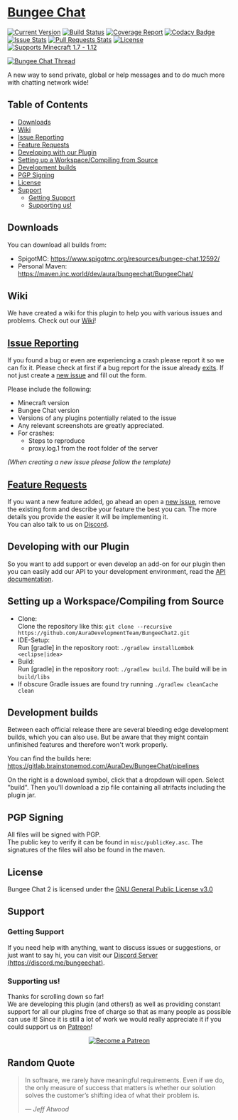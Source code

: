 # [Bungee Chat](https://www.spigotmc.org/resources/bungee-chat.12592/)

[![Current Version](https://badge.fury.io/gh/AuraDevelopmentTeam%2FBungeeChat2.svg)](https://www.spigotmc.org/resources/bungee-chat.12592/history)
[![Build Status](https://gitlab.brainstonemod.com/AuraDev/BungeeChat/badges/master/build.svg)](https://gitlab.brainstonemod.com/AuraDev/BungeeChat/pipelines)
[![Coverage Report](https://gitlab.brainstonemod.com/AuraDev/BungeeChat/badges/master/coverage.svg)](https://gitlab.brainstonemod.com/AuraDev/BungeeChat/pipelines)
[![Codacy Badge](https://api.codacy.com/project/badge/Grade/581b40c0c5ca4ca5a08c83f7076b6d63)](https://www.codacy.com/app/AuraDevelopmentTeam/BungeeChat2?utm_source=github.com&amp;utm_medium=referral&amp;utm_content=AuraDevelopmentTeam/BungeeChat2&amp;utm_campaign=Badge_Grade)
[![Issue Stats](https://img.shields.io/issuestats/i/github/AuraDevelopmentTeam/BungeeChat2.svg)](https://github.com/AuraDevelopmentTeam/BungeeChat2/issues)
[![Pull Requests Stats](https://img.shields.io/issuestats/p/github/AuraDevelopmentTeam/BungeeChat2.svg)](https://github.com/AuraDevelopmentTeam/BungeeChat2/pulls)
[![License](https://img.shields.io/github/license/AuraDevelopmentTeam/BungeeChat2.svg)](https://github.com/AuraDevelopmentTeam/BungeeChat2/blob/master/LICENSE)
[![Supports Minecraft 1.7 - 1.12](https://img.shields.io/badge/supports_minecraft-1.7_--_1.12-brightgreen.svg)](https://www.spigotmc.org/threads/392/)

[![Bungee Chat Thread](https://proxy.spigotmc.org/e0e5c022701e9b3f55bdfee19e0a5d226f5c53ab?url=http%3A%2F%2Fi.imgur.com%2F9hHniVP.png)](https://www.spigotmc.org/resources/bungee-chat.12592/)

A new way to send private, global or help messages and to do much more with chatting network wide!

## Table of Contents

- [Downloads](#downloads)
- [Wiki](#wiki)
- [Issue Reporting](#issue-reporting)
- [Feature Requests](#feature-requests)
- [Developing with our Plugin](#developing-with-our-plugin)
- [Setting up a Workspace/Compiling from Source](#setting-up-a-workspacecompiling-from-source)
- [Development builds](#development-builds)
- [PGP Signing](#pgp-signing)
- [License](#license)
- [Support](#support)
	- [Getting Support](#getting-support)
	- [Supporting us!](#supporting-us)

## Downloads

You can download all builds from:

- SpigotMC: https://www.spigotmc.org/resources/bungee-chat.12592/
- Personal Maven: https://maven.jnc.world/dev/aura/bungeechat/BungeeChat/

## Wiki

We have created a wiki for this plugin to help you with various issues and problems. Check out our
[Wiki](https://github.com/AuraDevelopmentTeam/BungeeChat2/wiki)!

## [Issue Reporting](https://github.com/AuraDevelopmentTeam/BungeeChat2/issues)

If you found a bug or even are experiencing a crash please report it so we can fix it. Please check at first if a bug report for the issue already
[exits](https://github.com/AuraDevelopmentTeam/BungeeChat2/issues). If not just create a
[new issue](https://github.com/AuraDevelopmentTeam/BungeeChat2/issues/new) and fill out the form.

Please include the following:

* Minecraft version
* Bungee Chat version
* Versions of any plugins potentially related to the issue
* Any relevant screenshots are greatly appreciated.
* For crashes:
  * Steps to reproduce
  * proxy.log.1 from the root folder of the server

*(When creating a new issue please follow the template)*

## [Feature Requests](https://github.com/AuraDevelopmentTeam/BungeeChat2/issues)

If you want a new feature added, go ahead an open a [new issue](https://github.com/AuraDevelopmentTeam/BungeeChat2/issues/new), remove the existing form and
describe your feature the best you can. The more details you provide the easier it will be implementing it.  
You can also talk to us on [Discord](https://dicord.me/bungeechat).

## Developing with our Plugin

So you want to add support or even develop an add-on for our plugin then you can easily add our API to your development environment, read the
[API documentation](https://github.com/AuraDevelopmentTeam/BungeeChat2/blob/master/BungeeChatApi/README.md).

## Setting up a Workspace/Compiling from Source

* Clone:  
  Clone the repository like this: `git clone --recursive https://github.com/AuraDevelopmentTeam/BungeeChat2.git`
* IDE-Setup:  
  Run [gradle] in the repository root: `./gradlew installLombok <eclipse|idea>`
* Build:  
  Run [gradle] in the repository root: `./gradlew build`. The build will be in `build/libs`
* If obscure Gradle issues are found try running `./gradlew cleanCache clean`

## Development builds

Between each official release there are several bleeding edge development builds, which you can also use. But be aware that they might contain unfinished
features and therefore won't work properly.

You can find the builds here: https://gitlab.brainstonemod.com/AuraDev/BungeeChat/pipelines

On the right is a download symbol, click that a dropdown will open. Select "build". Then you'll download a zip file containing all atrifacts including the
plugin jar.

## PGP Signing

All files will be signed with PGP.  
The public key to verify it can be found in `misc/publicKey.asc`. The signatures of the files will also be found in the maven.

## License

Bungee Chat 2 is licensed under the [GNU General Public License v3.0](https://www.gnu.org/licenses/gpl-3.0.html)

## Support

### Getting Support

If you need help with anything, want to discuss issues or suggestions, or just want to say hi, you can visit our
[Discord Server (https://discord.me/bungeechat)](https://discord.me/bungeechat).

### Supporting us!

Thanks for scrolling down so far!  
We are developing this plugin (and others!) as well as providing constant support for all our plugins free of charge so that as many people as possible can use
it! Since it is still a lot of work we would really appreciate it if you could support us on [Patreon](https://www.patreon.com/AuraDev)!

<p align="center"><a href="https://www.patreon.com/bePatron?u=6416598"><img alt="Become a Patreon" src="https://c5.patreon.com/external/logo/become_a_patron_button.png"></a></p>

## Random Quote

> In software, we rarely have meaningful requirements. Even if we do, the only measure of success that matters is whether our solution solves the customer’s
> shifting idea of what their problem is.
>
> — <cite>Jeff Atwood</cite>

